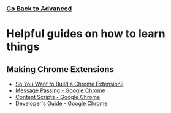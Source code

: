 ### [Go Back to Advanced](./advanced.md)

# Helpful guides on how to learn things

## Making Chrome Extensions

- [So You Want to Build a Chrome Extension?](https://blog.hartleybrody.com/chrome-extension/)
- [Message Passing - Google Chrome](https://developer.chrome.com/extensions/messaging)
- [Content Scripts - Google Chrome](https://developer.chrome.com/extensions/content_scripts)
- [Developer's Guide - Google Chrome](https://developer.chrome.com/extensions/devguide)
